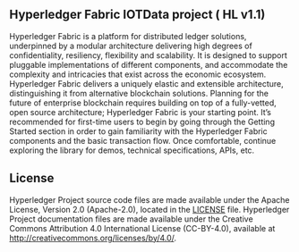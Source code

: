 ## Hyperledger Fabric IOTData project ( HL v1.1)
Hyperledger Fabric is a platform for distributed ledger solutions, underpinned by a modular architecture delivering high degrees of confidentiality, resiliency, flexibility and scalability. It is designed to support pluggable implementations of different components, and accommodate the complexity and intricacies that exist across the economic ecosystem.
Hyperledger Fabric delivers a uniquely elastic and extensible architecture, distinguishing it from alternative blockchain solutions. Planning for the future of enterprise blockchain requires building on top of a fully-vetted, open source architecture; Hyperledger Fabric is your starting point.
It’s recommended for first-time users to begin by going through the Getting Started section in order to gain familiarity with the Hyperledger Fabric components and the basic transaction flow. Once comfortable, continue exploring the library for demos, technical specifications, APIs, etc.


## License <a name="https://hyperledger-fabric.readthedocs.io/en/release-1.1/"></a>

Hyperledger Project source code files are made available under the Apache License, Version 2.0 (Apache-2.0), located in the [LICENSE](LICENSE) file. Hyperledger Project documentation files are made available under the Creative Commons Attribution 4.0 International License (CC-BY-4.0), available at http://creativecommons.org/licenses/by/4.0/.
